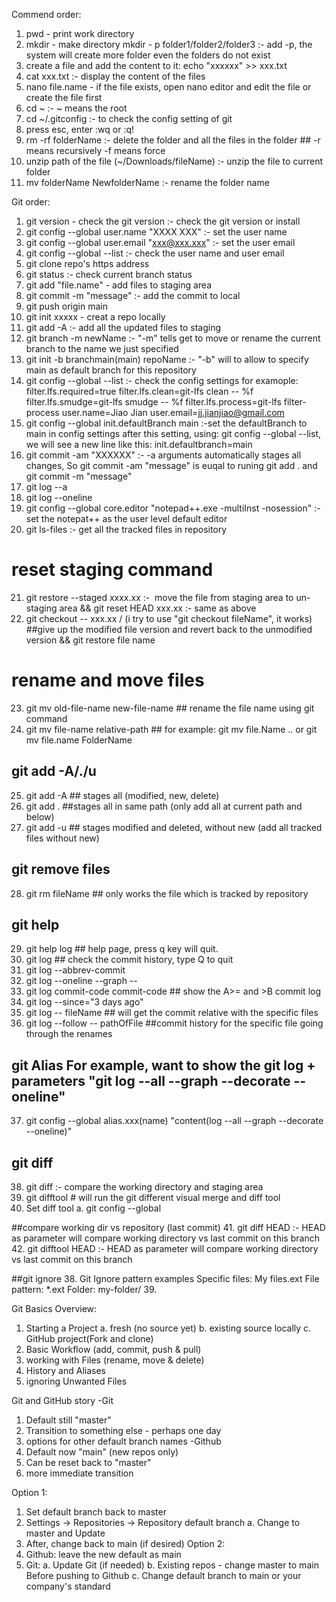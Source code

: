 Commend order:
1. pwd - print work directory
2. mkdir - make directory
  mkdir - p folder1/folder2/folder3 :- add -p, the system will create more folder even the folders do not exist
3. create a file and add the content to it:
  echo "xxxxxx" >> xxx.txt
4. cat xxx.txt :- display the content of the files
5. nano file.name - if the file exists, open nano editor and edit the file or create the file first
6. cd ~ :- ~ means the root
7. cd ~/.gitconfig :- to check the config setting of git
8. press esc, enter :wq or :q!
9. rm -rf folderName :- delete the folder and all the files in the folder  ## -r means recursively -f means force
10. unzip path of the file (~/Downloads/fileName) :- unzip the file to current folder
11. mv folderName NewfolderName :- rename the folder name






Git order:
1. git version - check the git version :- check the git version or install
2. git config --global user.name "XXXX XXX" :- set the user name
3. git config --global user.email "xxx@xxx.xxx" :- set the user email
4. git config --global --list :- check the user name and user email
5. git clone repo's https address
6. git status :- check current branch status
7. git add "file.name" - add files to staging area
8. git commit -m "message" :- add the commit to local
9. git push origin main
10. git init xxxxx - creat a repo locally
11. git add -A :- add all the updated files to staging
12. git branch -m newName :-   "-m" tells get to move or rename the current branch to the name we just specified
13. git init -b branchmain(main) repoName :- "-b" will to allow to specify main as default branch for this repository
14. git config --global --list :- check the config settings
  for examople:
    filter.lfs.required=true
    filter.lfs.clean=git-lfs clean -- %f
    filter.lfs.smudge=git-lfs smudge -- %f
    filter.lfs.process=git-lfs filter-process
    user.name=Jiao Jian
    user.email=jj.jianjiao@gmail.com
15. git config --global init.defaultBranch main :-set the defaultBranch to main in config settings
  after this setting, using: git config --global --list, we will see a new line like this: init.defaultbranch=main
16. git commit -am "XXXXXX" :- -a arguments automatically stages all changes, So git commit -am "message" is euqal to runing git add . and git commit -m "message"
17. git log --a
18. git log --oneline
19. git config --global core.editor "notepad++.exe -multiInst -nosession" :- set the notepat++ as the user level default editor
20. git ls-files :- get all the tracked files in repository
# reset staging command
21. git restore --staged xxxx.xx :-  move the file from staging area to un-staging area
      && git reset HEAD xxx.xx :- same as above
22. git checkout -- xxx.xx / (i try to use "git checkout fileName", it works)   ##give up the modified file version and revert back to the unmodified version
      && git restore file name
# rename and move files
23. git mv old-file-name new-file-name ## rename the file name using git command
24. git mv file-name relative-path ## for example: git mv file.Name .. or git mv file.name FolderName
## git add -A/./u
25. git add -A ## stages all  (modified, new, delete)
26. git add . ##stages all in same path (only add all at current path and below)
27. git add -u ## stages modified and deleted, without new (add all tracked files without new)
## git remove files
28. git rm fileName ## only works the file which is tracked by repository
## git help
29. git help log ## help page, press q key will quit.
30. git log ## check the commit history, type Q to quit
31. git log --abbrev-commit
32. git log --oneline --graph --
33. git log commit-code commit-code ## show the A>= and >B commit log
34. git log --since="3 days ago"
35. git log -- fileName ## will get the commit relative with the specific files
36. git log --follow -- pathOfFile ##commit history for the specific file going through the renames
## git Alias For example, want to show the git log + parameters "git log --all --graph --decorate --oneline"
37. git config --global alias.xxx(name) "content(log --all --graph --decorate --oneline)"

## git diff
38. git diff  :- compare the working directory and staging area
39. git difftool # will run the git different visual merge and diff tool
40. Set diff tool
    a. git config --global

##compare working dir vs repository (last commit)
41. git diff HEAD :- HEAD as parameter will compare working directory vs last commit on this branch
42. git difftool HEAD :- HEAD as parameter will compare working directory vs last commit on this branch



##git ignore
38. Git Ignore pattern examples
  Specific files: My files.ext
  File pattern: *.ext
  Folder: my-folder/
39.

Git Basics Overview:
1. Starting a Project
  a. fresh (no source yet)
  b. existing source locally
  c. GitHub project(Fork and clone)
2. Basic Workflow (add, commit, push & pull)
3. working with Files (rename, move & delete)
4. History and Aliases
5. ignoring Unwanted Files





Git and GitHub story
-Git
  1. Default still "master"
  2. Transition to something else - perhaps one day
  3. options for other default branch names
-Github
  1. Default now "main" (new repos only)
  2. Can be reset back to "master"
  3. more immediate transition

Option 1:
  1. Set default branch back to master
  2. Settings -> Repositories -> Repository default branch
    a. Change to master and Update
  3. After, change back to main (if desired)
Option 2:
  1. Github: leave the new default as main
  2. Git:
    a. Update Git (if needed)
    b. Existing repos - change master to main
      Before pushing to Github
    c. Change default branch to main
      or your company's standard
